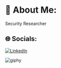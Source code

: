 # 💫 About Me:
Security Researcher


## 🌐 Socials:
[![LinkedIn](https://img.shields.io/badge/LinkedIn-%230077B5.svg?logo=linkedin&logoColor=white)](https://linkedin.com/in/appalaneninagalikhith) 




![giphy](https://github.com/user-attachments/assets/2b25cc90-796c-4e04-a422-cce731ac49fb)

